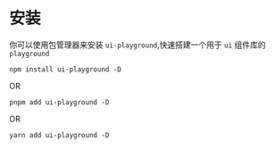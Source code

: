 # 安装
你可以使用包管理器来安装 `ui-playground`,快速搭建一个用于 `ui` 组件库的 `playground`

```shell
npm install ui-playground -D
```
OR

```shell
pnpm add ui-playground -D
```
OR

```shell
yarn add ui-playground -D
```
